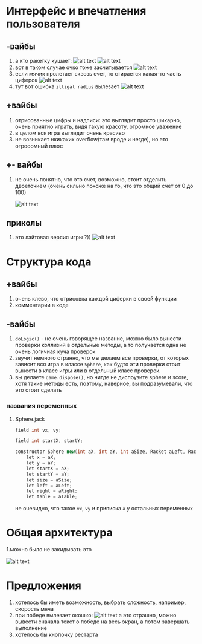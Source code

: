 # Интерфейс и впечатления пользователя
## -вайбы 
   1. а кто ракетку кушает: 
![alt text](imageReviewKiskina/Снимок%20экрана%202025-03-30%20153825.png) ![alt text](imageReviewKiskina/Снимок%20экрана%202025-03-30%20153847.png)
2. вот в таком случае очко тоже засчитывается ![alt text](imageReviewKiskina/image-4.png)
3. если мячик пролетает сквозь счет, то стирается какая-то часть циферок 
![alt text](imageReviewKiskina/image-2.png)
4. тут вот ошибка ```illigal radius``` вылезает
![alt text](imageReviewKiskina/Virtual%20Machine%20Emulator%20(2.5)%20-%20D_nand%20to%20tetris_hard-pong_game%202025-03-30%2016-45-17%20(online-video-cutter.com).gif)
## +вайбы
1. отрисованные цифры и надписи: это выглядит просто шикарно, очень приятно играть, видя такую красоту, огромное уважение
2. в целом вся игра выглядит очень красиво 
3. не возникает нкикаких overflow(там вроде и негде), но это огрооомный плюс
## +- вайбы
1. не очень понятно, что это счет, возможно, стоит отделить двоеточием (очень сильно похоже на то, что это общий счет от 0 до 100)

    ![alt text](imageReviewKiskina/image-3.png)
## приколы
1. это лайтовая версия игры ?))
![alt text](imageReviewKiskina/Virtual%20Machine%20Emulator%20(2.5)%20-%20D_nand%20to%20tetris_hard-pong_game%202025-03-30%2016-27-10%20(online-video-cutter.com).gif)
# Структура кода
## +вайбы
1. очень клево, что отрисовка каждой циферки в своей функции
2. комментарии в коде 
## -вайбы
1. ```doLogic()``` - не очень говорящее название, можно было вынести проверки коллизий в отдельные методы, а то получается одна не очень логичная куча проверок 
2. звучит немного странно, что мы делаем все проверки, от которых зависит вся игра в классе ```Sphere```, как будто эти проверки стоит вынести в класс игры или в отдельный класс проверок.
3. вы делаете ```game.dispose()```, но нигде не диспоузите sphere и score, хотя такие методы есть, поэтому, наверное, вы подразумевали, что это стоит сделать

### названия переменных
1. Sphere.jack
    ```c# 
    field int vx, vy;

    field int startX, startY;

    constructor Sphere new(int aX, int aY, int aSize, Racket aLeft, Racket aRight, Table aTable) {
        let x = aX;
        let y = aY;
        let startX = aX;
        let startY = aY;
        let size = aSize;
        let left = aLeft;
        let right = aRight;
        let table = aTable;
    ```
    не очевидно, что такое ```vx```, ```vy``` и приписка ```a``` у остальных переменных
# Общая архитектура
 1.можно было не закидывать это

![alt text](imageReviewKiskina/image.png)  
# Предложения
1. хотелось бы иметь возможность, выбрать сложность, например, скорость мяча
2. при победе вылезает окошко:
![alt text](imageReviewKiskina/Снимок%20экрана%202025-03-30%20153857.png)
а это страшно, можно вывести сначала текст о победе на весь экран, а потом завершать выполнение
3. хотелось бы кнопочку рестарта 

